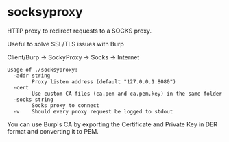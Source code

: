 # socksyproxy
HTTP proxy to redirect requests to a SOCKS proxy. 

Useful to solve SSL/TLS issues with Burp

Client/Burp -> SockyProxy -> Socks -> Internet

~~~
Usage of ./socksyproxy:
  -addr string
        Proxy listen address (default "127.0.0.1:8080")
  -cert
        Use custom CA files (ca.pem and ca.pem.key) in the same folder
  -socks string
        Socks proxy to connect
  -v    Should every proxy request be logged to stdout
~~~

You can use Burp's CA by exporting the Certificate and Private Key in DER format and converting it to PEM.
